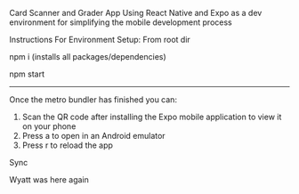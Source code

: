 Card Scanner and Grader App Using React Native and Expo as a dev environment for simplifying the mobile development process

Instructions For Environment Setup:
From root dir

npm i (installs all packages/dependencies)

npm start

---

Once the metro bundler has finished you can:

1. Scan the QR code after installing the Expo mobile application to view it on your phone
2. Press a to open in an Android emulator
3. Press r to reload the app

Sync

Wyatt was here again
